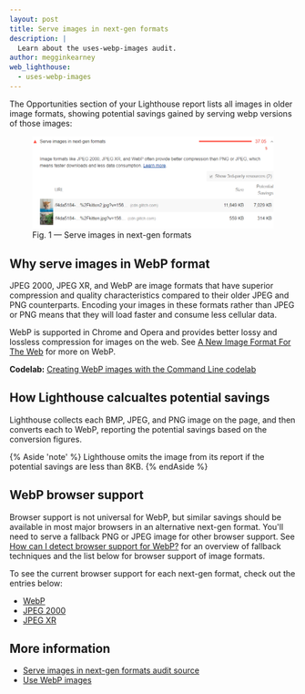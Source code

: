```yaml
---
layout: post
title: Serve images in next-gen formats
description: |
  Learn about the uses-webp-images audit.
author: megginkearney
web_lighthouse:
  - uses-webp-images
---
```


The Opportunities section of your Lighthouse report lists all images
in older image formats,
showing potential savings gained by serving webp versions of those images:

<figure class="w-figure">
  <img class="w-screenshot w-screenshot--filled" src="uses-webp-images.png" alt="Serve images in next-gen formats">
  <figcaption class="w-figcaption">
    Fig. 1 — Serve images in next-gen formats
  </figcaption>
</figure>

## Why serve images in WebP format

JPEG 2000, JPEG XR, and WebP are image formats that have superior compression and quality characteristics compared to their older JPEG and PNG counterparts. Encoding your images in these formats rather than JPEG or PNG means that they will load faster and consume less cellular data.

WebP is supported in Chrome and Opera and provides better lossy and lossless compression for images on the web.
See [A New Image Format For The Web](https://developers.google.com/speed/webp/)
for more on WebP.

<div class="w-aside w-aside--codelab">
  <strong>Codelab:</strong>
  <a href="/fast/serve-images-webp/codelab-serve-images-webp">Creating WebP images with the Command Line codelab</a>
</div>

## How Lighthouse calcualtes potential savings

Lighthouse collects each BMP, JPEG, and PNG image on the page,
and then converts each to WebP,
reporting the potential savings based on the conversion figures.

{% Aside 'note' %}
Lighthouse omits the image from its report if the potential savings are less than 8KB.
{% endAside %}

## WebP browser support

Browser support is not universal for WebP, but similar savings should be available in most major browsers in an alternative next-gen format. You'll need to serve a fallback PNG or JPEG image for other browser support. See
[How can I detect browser support for WebP?](https://developers.google.com/speed/webp/faq#how_can_i_detect_browser_support_for_webp) for an overview of fallback techniques and the list below for browser support of image formats.

To see the current browser support for each next-gen format, check out the entries below:

- [WebP](https://caniuse.com/#feat=webp)
- [JPEG 2000](https://caniuse.com/#feat=jpeg2000)
- [JPEG XR](https://caniuse.com/#feat=jpegxr)

## More information

- [Serve images in next-gen formats audit source](https://github.com/GoogleChrome/lighthouse/blob/master/lighthouse-core/audits/byte-efficiency/uses-webp-images.js)
- [Use WebP images](/fast/serve-images-webp)
